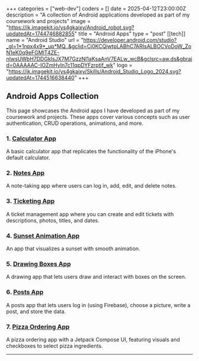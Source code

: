 +++
categories = ["web-dev"]
coders = []
date = 2025-04-12T23:00:00Z
description = "A collection of Android applications developed as part of my coursework and projects"
image = "https://ik.imagekit.io/ys4gkaixy/Android_robot.svg?updatedAt=1744746882855"
title = "Android Apps"
type = "post"
[[tech]]
name = "Android Studio"
url = "https://developer.android.com/studio?_gl=1*1npx4x9*_up*MQ..&gclid=Cj0KCQjwtpLABhC7ARIsALBOCVoDoW_ZoN1eK0q9eFGMlT4ZE-nIwsUWbH7DDGkIsJX7M7GzzNl1aKsaAnV7EALw_wcB&gclsrc=aw.ds&gbraid=0AAAAAC-IOZmHyIn7c11qpDYFzrptif_wk"
logo = "https://ik.imagekit.io/ys4gkaixy/Skills/Android_Studio_Logo_2024.svg?updatedAt=1744516638440"
+++

## Android Apps Collection

This page showcases the Android apps I have developed as part of my coursework and projects. These apps cover various concepts such as user authentication, CRUD operations, animations, and more.

### 1. [Calculator App](/portfolio/android/calculator.md)
A basic calculator app that replicates the functionality of the iPhone's default calculator.

### 2. [Notes App](/portfolio/android/notes_app.md)
A note-taking app where users can log in, add, edit, and delete notes.

### 3. [Ticketing App](/portfolio/android/ticketing_app.md)
A ticket management app where you can create and edit tickets with descriptions, photos, titles, and dates.

### 4. [Sunset Animation App](/portfolio/android/sunset_animation.md)
An app that visualizes a sunset with smooth animation.

### 5. [Drawing Boxes App](/portfolio/android/drawing_boxes.md)
A drawing app that lets users draw and interact with boxes on the screen.

### 6. [Posts App](/portfolio/android/posts_app.md)
A posts app that lets users log in (using Firebase), choose a picture, write a post, and store the data.

### 7. [Pizza Ordering App](/portfolio/android/pizza_ordering_app.md)
A pizza ordering app with a Jetpack Compose UI, featuring visuals and checkboxes to select pizza ingredients.

---

